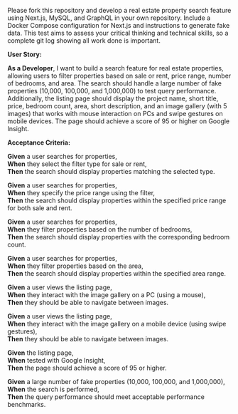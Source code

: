 Please fork this repository and develop a real estate property search feature using Next.js, MySQL, and GraphQL in your own repository. Include a Docker Compose configuration for Next.js and instructions to generate fake data. This test aims to assess your critical thinking and technical skills, so a complete git log showing all work done is important.

**User Story:**  

**As a Developer**, I want to build a search feature for real estate properties, allowing users to filter properties based on sale or rent, price range, number of bedrooms, and area. The search should handle a large number of fake properties (10,000, 100,000, and 1,000,000) to test query performance. Additionally, the listing page should display the project name, short title, price, bedroom count, area, short description, and an image gallery (with 5 images) that works with mouse interaction on PCs and swipe gestures on mobile devices. The page should achieve a score of 95 or higher on Google Insight.

**Acceptance Criteria:**

**Given** a user searches for properties,  
**When** they select the filter type for sale or rent,  
**Then** the search should display properties matching the selected type.  

**Given** a user searches for properties,  
**When** they specify the price range using the filter,  
**Then** the search should display properties within the specified price range for both sale and rent.  

**Given** a user searches for properties,  
**When** they filter properties based on the number of bedrooms,  
**Then** the search should display properties with the corresponding bedroom count.  

**Given** a user searches for properties,  
**When** they filter properties based on the area,  
**Then** the search should display properties within the specified area range.  

**Given** a user views the listing page,  
**When** they interact with the image gallery on a PC (using a mouse),  
**Then** they should be able to navigate between images.  

**Given** a user views the listing page,  
**When** they interact with the image gallery on a mobile device (using swipe gestures),  
**Then** they should be able to navigate between images.

**Given** the listing page,  
**When** tested with Google Insight,  
**Then** the page should achieve a score of 95 or higher.  

**Given** a large number of fake properties (10,000, 100,000, and 1,000,000),  
**When** the search is performed,  
**Then** the query performance should meet acceptable performance benchmarks.  
